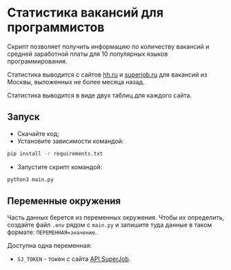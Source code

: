 # Статистика вакансий для программистов

Скрипт позволяет получить информацию по количеству вакансий и средней 
заработной платы для 10 популярных языков программирования.

Статистика выводится с сайтов [hh.ru](https://spb.hh.ru/) и
[superjob.ru](https://www.superjob.ru/) для вакансий из Москвы, выложенных
не более месяца назад.

Статистика выводится в виде двух таблиц для каждого сайта.

## Запуск

- Скачайте код;
- Установите зависимости командой:
```bash
pip install -r requirements.txt
```
- Запустите скрипт командой:
```bash
python3 main.py 
```

## Переменные окружения

Часть данных берется из переменных окружения. 
Чтобы их определить, создайте файл `.env` 
рядом с `main.py` и запишите туда данные в таком формате: 
`ПЕРЕМЕННАЯ=значение`.

Доступна одна переменная:
- `SJ_TOKEN` - токен с сайта [API SuperJob](https://api.superjob.ru/).
